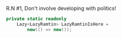 R.N #1, Don't involve developing with politics!

```C#
private static readonly 
    Lazy<LazyRamtin> LazyRamtinIsHere =
        new(() => new());
```

